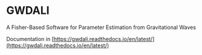 # GWDALI
A Fisher-Based Software for Parameter Estimation from Gravitational Waves

Documentation in [https://gwdali.readthedocs.io/en/latest/](https://gwdali.readthedocs.io/en/latest/)
